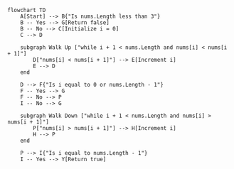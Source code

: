 ﻿```mermaid
flowchart TD
    A[Start] --> B{"Is nums.Length less than 3"}
    B -- Yes --> G[Return false]
    B -- No --> C[Initialize i = 0]
    C --> D

    subgraph Walk Up ["while i + 1 < nums.Length and nums[i] < nums[i + 1]"]
        D["nums[i] < nums[i + 1]"] --> E[Increment i]
        E --> D
    end

    D --> F{"Is i equal to 0 or nums.Length - 1"}
    F -- Yes --> G
    F -- No --> P
    I -- No --> G

    subgraph Walk Down ["while i + 1 < nums.Length and nums[i] > nums[i + 1]"]
        P["nums[i] > nums[i + 1]"] --> H[Increment i]
        H --> P
    end

    P --> I{"Is i equal to nums.Length - 1"}
    I -- Yes --> Y[Return true]
```